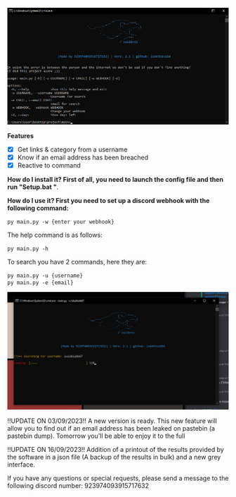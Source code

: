 ![menu](photo/help_menu.png)


**Features**
- [x] Get links & category from a username
- [X] Know if an email address has been breached
- [X] Reactive to command

**How do I install it? First of all, you need to launch the config file and then run "Setup.bat "**.

**How do I use it? First you need to set up a discord webhook with the following command:**
```
py main.py -w {enter your webhook}
```
The help command is as follows:
```
py main.py -h
```

To search you have 2 commands, here they are:
```
py main.py -u {username}
py main.py -e {email}
```
![new2](photo/new2.png)

!!UPDATE ON 03/09/2023!!
A new version is ready. This new feature will allow you to find out if an email address has been leaked on pastebin (a pastebin dump).
Tomorrow you'll be able to enjoy it to the full

!!UPDATE ON 16/09/2023!! 
Addition of a printout of the results provided by the software in a json file (A backup of the results in bulk) and a new grey interface.

If you have any questions or special requests, please send a message to the following discord number: 923974093915717632


